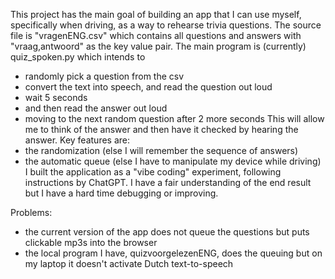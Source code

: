 This project has the main goal of building an app that I can use myself, specifically when driving, as a way to rehearse trivia questions.
The source file is "vragenENG.csv" which contains all questions and answers with "vraag,antwoord" as the key value pair.
The main program is (currently) quiz_spoken.py which intends to
- randomly pick a question from the csv
- convert the text into speech, and read the question out loud
- wait 5 seconds
- and then read the answer out loud
- moving to the next random question after 2 more seconds
This will allow me to think of the answer and then have it checked by hearing the answer.
Key features are:
- the randomization (else I will remember the sequence of answers)
- the automatic queue (else I have to manipulate my device while driving)
I built the application as a "vibe coding" experiment, following instructions by ChatGPT. I have a fair understanding of the end result but I have a hard time debugging or improving.

Problems:
- the current version of the app does not queue the questions but puts clickable mp3s into the browser
- the local program I have, quizvoorgelezenENG, does the queuing but on my laptop it doesn't activate Dutch text-to-speech
